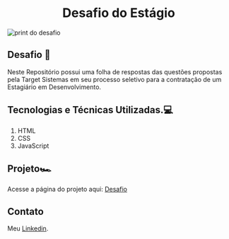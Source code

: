 ﻿<h1 align="center">Desafio do Estágio</h1>

![print do desafio](https://github.com/ThiagoGois1011/desafio-do-estagio/assets/104660897/b69fd169-a4b0-4203-b690-d894c72e9e26)

## Desafio 🤔

Neste Repositório possui uma folha de respostas das questões propostas pela Target Sistemas em seu processo seletivo para a contratação de um Estagiário em Desenvolvimento.

## Tecnologias e Técnicas Utilizadas.💻

1. HTML
2. CSS
3. JavaScript

## Projeto🏎️

Acesse a página do projeto aqui: [Desafio](https://thiagogois1011.github.io/desafio-do-estagio/)

## Contato
Meu <a href="https://www.linkedin.com/in/thiago-gois-ba26b1238/" target="_blank">Linkedin</a>.


